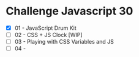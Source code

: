 # Challenge Javascript 30

- [x] 01 - JavaScript Drum Kit 
- [ ] 02 - CSS + JS Clock [WIP]
- [ ] 03 - Playing with CSS Variables and JS
- [ ] 04 - 
